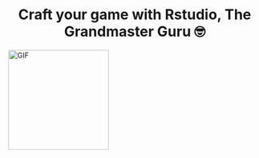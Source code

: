 <p>
  <h1 align="center"><b>Craft your game with Rstudio, The Grandmaster Guru 🤓</b></h1>
</p>
<img align="center" alt="GIF" src="https://github.com/DJJamsran/images/blob/main/OVFV.gif" width="200"/>
